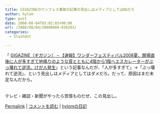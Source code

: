 ```yaml
---
title: GIGAZINEのワンフェス事故の記事の見出しはメディアとしてはNGだろ
author: hylom
type: post
date: 2008-08-04T03:02:03+00:00
url: /2008/08/04/20080804-030203/
categories:
  - Slashdot

---
```

「 [GIGAZINE（ギガジン） &#8211; 【速報】ワンダーフェスティバル2008夏、開場直後に人が多すぎて地鳴りのような音とともに4階から1階へエスカレーターがぶっ壊れて逆流、けが人発生][1]」という記事なんだが、「人が多すぎて」→「ぶっ壊れて逆流」、という見出しはメディアとしてはダメだろ。だって、原因はまだ未定なんだから。  
</br>   
テレビ・雑誌・新聞がやったら苦情ものだぜ、この見出し。 

   [Permalink][2] |    [コメントを読む][3] |    [hylomの日記][4] 

</br>

 [1]: http://gigazine.net/index.php?/news/20080803_wf2008_open/
 [2]: http://slashdot.jp/~hylom/journal/448106
 [3]: http://slashdot.jp/~hylom/journal/448106#acomments
 [4]: http://slashdot.jp/~hylom/journal/

